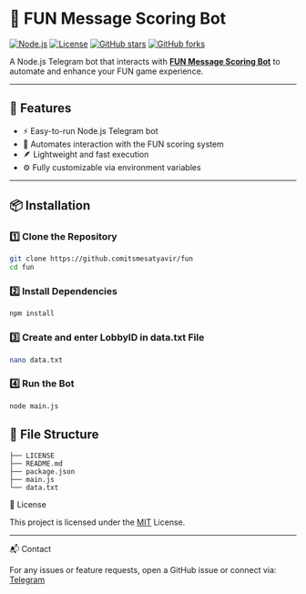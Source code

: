 # 🎯 FUN Message Scoring Bot

[![Node.js](https://img.shields.io/badge/Node.js-18+-green.svg)](https://nodejs.org/)
[![License](https://img.shields.io/badge/License-MIT-blue.svg)](LICENSE)
[![GitHub stars](https://img.shields.io/github/stars/itsmesatyavir/fun?style=social)](https://github.com/your-username/your-repo-name/stargazers)
[![GitHub forks](https://img.shields.io/github/forks/itsmesatyavir/fun?style=social)](https://github.com/your-username/your-repo-name/network/members)

A Node.js Telegram bot that interacts with **[FUN Message Scoring Bot](https://t.me/fun_message_scoring_bot?start=ref_2024951199)** to automate and enhance your FUN game experience.

---

## 🚀 Features
- ⚡ Easy-to-run Node.js Telegram bot  
- 🤖 Automates interaction with the FUN scoring system  
- 🪶 Lightweight and fast execution  
- ⚙️ Fully customizable via environment variables  

---

## 📦 Installation

### 1️⃣ Clone the Repository
```bash
git clone https://github.comitsmesatyavir/fun
cd fun
```
### 2️⃣ Install Dependencies
```bash
npm install
```
### 3️⃣ Create and enter LobbyID in data.txt File
```bash
nano data.txt
```
### 4️⃣ Run the Bot
```bash
node main.js
```
## 📂 File Structure
```
├── LICENSE
├── README.md
├── package.json
├── main.js
└── data.txt
```

📜 License

This project is licensed under the [MIT](LICENSE) License.


---

📬 Contact

For any issues or feature requests, open a GitHub issue or connect via: [Telegram](https://t.me/forestarmy)
